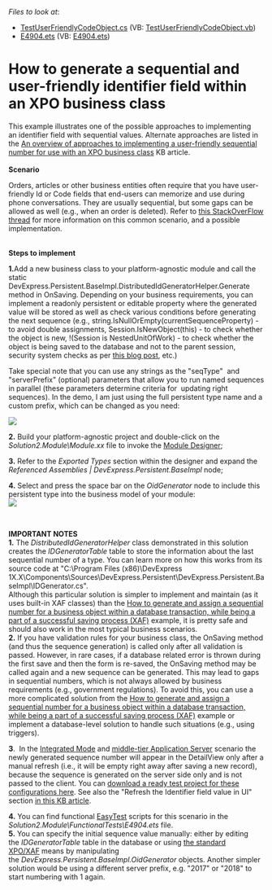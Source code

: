 <!-- default file list -->
*Files to look at*:

* [TestUserFriendlyCodeObject.cs](./CS/Solution2.Module/BusinessObjects/TestUserFriendlyCodeObject.cs) (VB: [TestUserFriendlyCodeObject.vb](./VB/Solution2.Module/BusinessObjects/TestUserFriendlyCodeObject.vb))
* [E4904.ets](./CS/Solution2.Module/FunctionalTests/E4904.ets) (VB: [E4904.ets](./VB/Solution2.Module/FunctionalTests/E4904.ets))
<!-- default file list end -->
# How to generate a sequential and user-friendly identifier field within an XPO business class


<p>This example illustrates one of the possible approaches to implementing an identifier field with sequential values. Alternate approaches are listed in the <a href="https://www.devexpress.com/Support/Center/p/T567184">An overview of approaches to implementing a user-friendly sequential number for use with an XPO business class</a> KB article.<strong><br><br>Scenario</strong></p>
<p>Orders, articles or other business entities often require that you have user-friendly Id or Code fields that end-users can memorize and use during phone conversations. They are usually sequential, but some gaps can be allowed as well (e.g., when an order is deleted). Refer to <a href="http://stackoverflow.com/questions/5924499/"><u>this StackOverFlow thread</u></a> for more information on this common scenario, and a possible implementation.<br><br></p>
<p><strong>Steps to implement</strong></p>
<p><strong>1.</strong>Add a new business class to your platform-agnostic module and call the static DevExpress.Persistent.BaseImpl.DistributedIdGeneratorHelper.Generate method in OnSaving. Depending on your business requirements, you can implement a readonly persistent or editable property where the generated value will be stored as well as check various conditions before generating the next sequence (e.g., string.IsNullOrEmpty(currentSequenceProperty) - to avoid double assignments, Session.IsNewObject(this) - to check whether the object is new, !(Session is NestedUnitOfWork) - to check whether the object is being saved to the database and not to the parent session, security system checks as per <a href="http://dennisgaravsky.blogspot.com/2013/03/beware-of-sessiondatalayer-in-middle.html">this blog post</a>, etc.)</p>
<p>Take special note that you can use any strings as the "seqType"  and "serverPrefix" (optional) parameters that allow you to run named sequences in parallel (these parameters determine criteria for  updating right sequences). In the demo, I am just using the full persistent type name and a custom prefix, which can be changed as you need:</p>
<p><img src="https://raw.githubusercontent.com/DevExpress-Examples/how-to-generate-a-sequential-and-user-friendly-identifier-field-within-an-xpo-business-class-e4904/15.2.4+/media/23987c12-512c-11e7-80c0-00155d624807.png"></p>
<p><strong>2.</strong> Build your platform-agnostic project and double-click on the <em>Solution2.Module\Module.xx</em> file to invoke the <a href="http://documentation.devexpress.com/#Xaf/CustomDocument2828"><u>Module Designer</u></a>;</p>
<p><strong>3.</strong> Refer to the <em>Exported Types</em> section within the designer and expand the <em>Referenced Assemblies | DevExpress.Persistent.BaseImpl</em> node;</p>
<p><strong>4.</strong> Select and press the space bar on the <em>OidGenerator</em> node to include this persistent type into the business model of your module:<br><img src="https://raw.githubusercontent.com/DevExpress-Examples/how-to-generate-a-sequential-and-user-friendly-identifier-field-within-an-xpo-business-class-e4904/15.2.4+/media/ea171854-ec1c-11e5-80bf-00155d62480c.png"></p>
<p> </p>
<p><strong>IMPORTANT NOTES</strong><br> <strong>1.</strong> The <em>DistributedIdGeneratorHelper </em>class demonstrated in this solution creates the <em>IDGeneratorTable </em>table to store the information about the last sequential number of a type. You can learn more on how this works from its source code at "C:\Program Files (x86)\DevExpress 1X.X\Components\Sources\DevExpress.Persistent\DevExpress.Persistent.BaseImpl\IDGenerator.cs".<br> Although this particular solution is simpler to implement and maintain (as it uses built-in XAF classes) than the <a href="https://www.devexpress.com/Support/Center/p/E2829">How to generate and assign a sequential number for a business object within a database transaction, while being a part of a successful saving process (XAF)</a> example, it is pretty safe and should also work in the most typical business scenarios.<br><strong>2.</strong> If you have validation rules for your business class, the OnSaving method (and thus the sequence generation) is called only after all validation is passed. However, in rare cases, if a database related error is thrown during the first save and then the form is re-saved, the OnSaving method may be called again and a new sequence can be generated. This may lead to gaps in sequential numbers, which is not always allowed by business requirements (e.g., government regulations). To avoid this, you can use a more complicated solution from the <a href="https://www.devexpress.com/Support/Center/p/E2829">How to generate and assign a sequential number for a business object within a database transaction, while being a part of a successful saving process (XAF)</a> example or implement a database-level solution to handle such situations (e.g., using triggers).</p>
<p><strong>3</strong>.  In the <a href="https://documentation.devexpress.com/#eXpressAppFramework/CustomDocument113436">Integrated Mode</a> and <a href="http://documentation.devexpress.com/#Xaf/CustomDocument3438"><u>middle-tier Application Server</u></a> scenario the newly generated sequence number will appear in the DetailView only after a manual refresh (i.e., it will be empty right away after saving a new record), because the sequence is generated on the server side only and is not passed to the client. You can <a href="https://www.devexpress.com/Support/Center/Attachment/GetAttachmentFile/Attachment/GetAttachment?fileOid=187e7170-8b1b-11e6-80bf-00155d62480c&fileName=E4904_E2829_MiddleTierApplicationServer(Console).zip">download a ready test project for these configurations here</a>. See also the "Refresh the Identifier field value in UI" section <a href="https://www.devexpress.com/Support/Center/p/T567184">in this KB article</a>.</p>
<p><strong>4.</strong> You can find functional <a href="http://documentation.devexpress.com/#Xaf/CustomDocument3206"><u>EasyTest</u></a> scripts for this scenario in the <em>Solution2.Module\FunctionalTests\E4904.ets</em> file.<br><strong>5.</strong> You can specify the initial sequence value manually: either by editing the <em>IDGeneratorTable</em> table in the database or using <a href="https://documentation.devexpress.com/eXpressAppFramework/CustomDocument113711.aspx">the standard XPO/XAF</a> means by manipulating the <em>DevExpress.Persistent.BaseImpl.OidGenerator</em> objects. Another simpler solution would be using a different server prefix, e.g. "2017" or "2018" to start numbering with 1 again.<br><br><br>

<br/>


